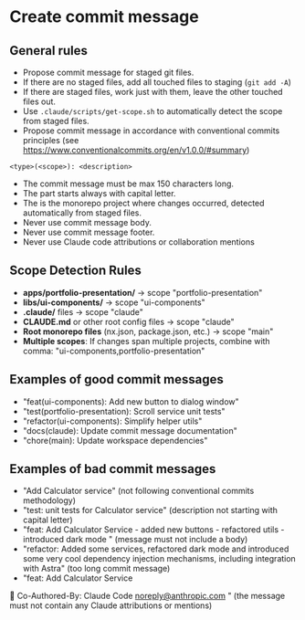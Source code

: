 # Create commit message

## General rules

- Propose commit message for staged git files.
- If there are no staged files, add all touched files to staging (`git add -A`)
- If there are staged files, work just with them, leave the other touched files out.
- Use `.claude/scripts/get-scope.sh` to automatically detect the scope from staged files.
- Propose commit message in accordance with conventional commits principles (see https://www.conventionalcommits.org/en/v1.0.0/#summary)

```
<type>(<scope>): <description>
```

- The commit message must be max 150 characters long.
- The <description> part starts always with capital letter.
- The <scope> is the monorepo project where changes occurred, detected automatically from staged files.
- Never use commit message body.
- Never use commit message footer.
- Never use Claude code attributions or collaboration mentions

## Scope Detection Rules

- **apps/portfolio-presentation/** → scope "portfolio-presentation"
- **libs/ui-components/** → scope "ui-components"
- **.claude/** files → scope "claude"
- **CLAUDE.md** or other root config files → scope "claude"
- **Root monorepo files** (nx.json, package.json, etc.) → scope "main"
- **Multiple scopes**: If changes span multiple projects, combine with comma: "ui-components,portfolio-presentation"

## Examples of good commit messages

- "feat(ui-components): Add new button to dialog window"
- "test(portfolio-presentation): Scroll service unit tests"
- "refactor(ui-components): Simplify helper utils"
- "docs(claude): Update commit message documentation"
- "chore(main): Update workspace dependencies"

## Examples of bad commit messages

- "Add Calculator service" (not following conventional commits methodology)
- "test: unit tests for Calculator service" (description not starting with capital letter)
- "feat: Add Calculator Service - added new buttons - refactored utils - introduced dark mode
  " (message must not include a body)
- "refactor: Added some services, refactored dark mode and introduced some very cool dependency injection mechanisms, including integration with Astra" (too long commit message)
- "feat: Add Calculator Service

🤖 Co-Authored-By: Claude Code noreply@anthropic.com
" (the message must not contain any Claude attributions or mentions)
